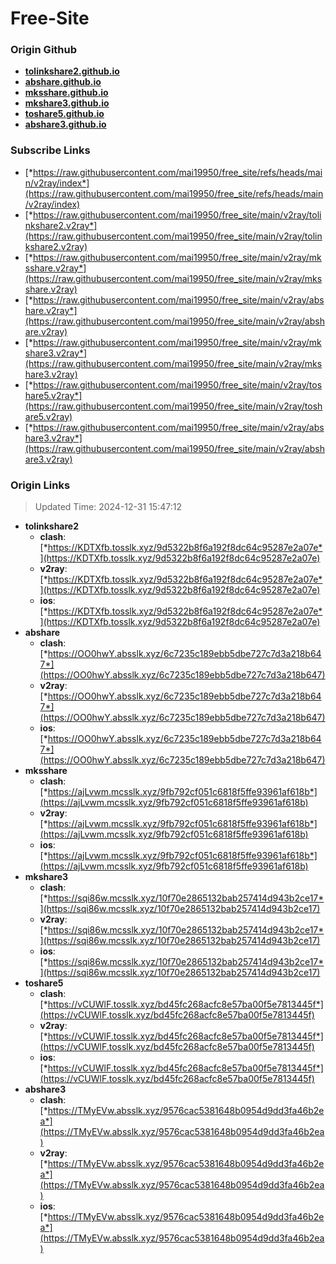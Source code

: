 # Free-Site

### Origin Github

- [**tolinkshare2.github.io**](https://github.com/tolinkshare2/tolinkshare2.github.io)
- [**abshare.github.io**](https://github.com/abshare/abshare.github.io)
- [**mksshare.github.io**](https://github.com/mksshare/mksshare.github.io)
- [**mkshare3.github.io**](https://github.com/mkshare3/mkshare3.github.io)
- [**toshare5.github.io**](https://github.com/toshare5/toshare5.github.io)
- [**abshare3.github.io**](https://github.com/abshare3/abshare3.github.io)

### Subscribe Links

- [*https://raw.githubusercontent.com/mai19950/free_site/refs/heads/main/v2ray/index*](https://raw.githubusercontent.com/mai19950/free_site/refs/heads/main/v2ray/index)
- [*https://raw.githubusercontent.com/mai19950/free_site/main/v2ray/tolinkshare2.v2ray*](https://raw.githubusercontent.com/mai19950/free_site/main/v2ray/tolinkshare2.v2ray)
- [*https://raw.githubusercontent.com/mai19950/free_site/main/v2ray/mksshare.v2ray*](https://raw.githubusercontent.com/mai19950/free_site/main/v2ray/mksshare.v2ray)
- [*https://raw.githubusercontent.com/mai19950/free_site/main/v2ray/abshare.v2ray*](https://raw.githubusercontent.com/mai19950/free_site/main/v2ray/abshare.v2ray)
- [*https://raw.githubusercontent.com/mai19950/free_site/main/v2ray/mkshare3.v2ray*](https://raw.githubusercontent.com/mai19950/free_site/main/v2ray/mkshare3.v2ray)
- [*https://raw.githubusercontent.com/mai19950/free_site/main/v2ray/toshare5.v2ray*](https://raw.githubusercontent.com/mai19950/free_site/main/v2ray/toshare5.v2ray)
- [*https://raw.githubusercontent.com/mai19950/free_site/main/v2ray/abshare3.v2ray*](https://raw.githubusercontent.com/mai19950/free_site/main/v2ray/abshare3.v2ray)

### Origin Links

> Updated Time: 2024-12-31 15:47:12

- **tolinkshare2**
  - **clash**: [*https://KDTXfb.tosslk.xyz/9d5322b8f6a192f8dc64c95287e2a07e*](https://KDTXfb.tosslk.xyz/9d5322b8f6a192f8dc64c95287e2a07e)
  - **v2ray**: [*https://KDTXfb.tosslk.xyz/9d5322b8f6a192f8dc64c95287e2a07e*](https://KDTXfb.tosslk.xyz/9d5322b8f6a192f8dc64c95287e2a07e)
  - **ios**: [*https://KDTXfb.tosslk.xyz/9d5322b8f6a192f8dc64c95287e2a07e*](https://KDTXfb.tosslk.xyz/9d5322b8f6a192f8dc64c95287e2a07e)
- **abshare**
  - **clash**: [*https://OO0hwY.absslk.xyz/6c7235c189ebb5dbe727c7d3a218b647*](https://OO0hwY.absslk.xyz/6c7235c189ebb5dbe727c7d3a218b647)
  - **v2ray**: [*https://OO0hwY.absslk.xyz/6c7235c189ebb5dbe727c7d3a218b647*](https://OO0hwY.absslk.xyz/6c7235c189ebb5dbe727c7d3a218b647)
  - **ios**: [*https://OO0hwY.absslk.xyz/6c7235c189ebb5dbe727c7d3a218b647*](https://OO0hwY.absslk.xyz/6c7235c189ebb5dbe727c7d3a218b647)
- **mksshare**
  - **clash**: [*https://ajLvwm.mcsslk.xyz/9fb792cf051c6818f5ffe93961af618b*](https://ajLvwm.mcsslk.xyz/9fb792cf051c6818f5ffe93961af618b)
  - **v2ray**: [*https://ajLvwm.mcsslk.xyz/9fb792cf051c6818f5ffe93961af618b*](https://ajLvwm.mcsslk.xyz/9fb792cf051c6818f5ffe93961af618b)
  - **ios**: [*https://ajLvwm.mcsslk.xyz/9fb792cf051c6818f5ffe93961af618b*](https://ajLvwm.mcsslk.xyz/9fb792cf051c6818f5ffe93961af618b)
- **mkshare3**
  - **clash**: [*https://sqi86w.mcsslk.xyz/10f70e2865132bab257414d943b2ce17*](https://sqi86w.mcsslk.xyz/10f70e2865132bab257414d943b2ce17)
  - **v2ray**: [*https://sqi86w.mcsslk.xyz/10f70e2865132bab257414d943b2ce17*](https://sqi86w.mcsslk.xyz/10f70e2865132bab257414d943b2ce17)
  - **ios**: [*https://sqi86w.mcsslk.xyz/10f70e2865132bab257414d943b2ce17*](https://sqi86w.mcsslk.xyz/10f70e2865132bab257414d943b2ce17)
- **toshare5**
  - **clash**: [*https://vCUWlF.tosslk.xyz/bd45fc268acfc8e57ba00f5e7813445f*](https://vCUWlF.tosslk.xyz/bd45fc268acfc8e57ba00f5e7813445f)
  - **v2ray**: [*https://vCUWlF.tosslk.xyz/bd45fc268acfc8e57ba00f5e7813445f*](https://vCUWlF.tosslk.xyz/bd45fc268acfc8e57ba00f5e7813445f)
  - **ios**: [*https://vCUWlF.tosslk.xyz/bd45fc268acfc8e57ba00f5e7813445f*](https://vCUWlF.tosslk.xyz/bd45fc268acfc8e57ba00f5e7813445f)
- **abshare3**
  - **clash**: [*https://TMyEVw.absslk.xyz/9576cac5381648b0954d9dd3fa46b2ea*](https://TMyEVw.absslk.xyz/9576cac5381648b0954d9dd3fa46b2ea)
  - **v2ray**: [*https://TMyEVw.absslk.xyz/9576cac5381648b0954d9dd3fa46b2ea*](https://TMyEVw.absslk.xyz/9576cac5381648b0954d9dd3fa46b2ea)
  - **ios**: [*https://TMyEVw.absslk.xyz/9576cac5381648b0954d9dd3fa46b2ea*](https://TMyEVw.absslk.xyz/9576cac5381648b0954d9dd3fa46b2ea)
